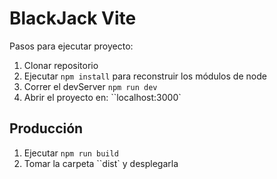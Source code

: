 # BlackJack Vite

Pasos para ejecutar proyecto:

1. Clonar repositorio
2. Ejecutar `npm install` para reconstruir los módulos de node
3. Correr el devServer `npm run dev`
4. Abrir el proyecto en: ``localhost:3000`

## Producción

1. Ejecutar `npm run build`
2. Tomar la carpeta ``dist` y desplegarla
